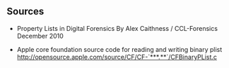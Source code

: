 ## Sources

* Property Lists in Digital Forensics By Alex Caithness / CCL-Forensics December 2010

* Apple core foundation source code for reading and writing binary plist
http://opensource.apple.com/source/CF/CF-`***.**`/CFBinaryPList.c   



